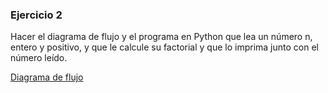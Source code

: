 ### Ejercicio 2

Hacer el diagrama de flujo y el programa en Python que lea un número n, entero y positivo, y que le calcule su factorial y que lo imprima junto con el número leído.

[Diagrama de flujo](diagrama.png "Diagrama de flujo")